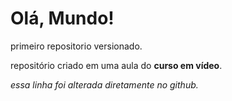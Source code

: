 # Olá, Mundo!
 primeiro repositorio versionado.
 
repositório criado em uma aula do **curso em vídeo**.

*essa linha foi alterada diretamente no github.*
